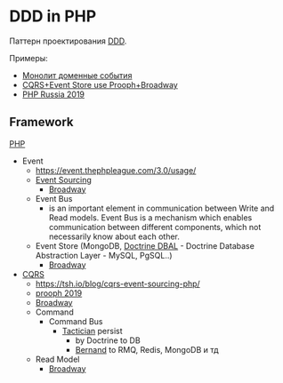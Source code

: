 # DDD in PHP

Паттерн проектирования [DDD](../../pattern/ddd.md).

Примеры:

- [Монолит доменные события](https://habr.com/ru/companies/ispring/articles/569648/)
- [CQRS+Event Store use Prooph+Broadway](https://tsh.io/blog/cqrs-event-sourcing-php/)
- [PHP Russia 2019](https://phprussia.ru/2019/abstracts/5137)


## Framework

[PHP](../../../technology/framework/php.md)

- Event
	- https://event.thephpleague.com/3.0/usage/
	- [Event Sourcing](../../pattern/event.sourcing.md)
		- [Broadway](https://broadway.github.io/broadway/)
	- Event Bus 
		- is an important element in communication between Write and Read models. Event Bus is a mechanism which enables communication between different components, which not necessarily know about each other. 		
	- Event Store (MongoDB, [Doctrine DBAL](https://www.doctrine-project.org/projects/doctrine-dbal/en/latest/reference/introduction.html#introduction) - Doctrine Database Abstraction Layer - MySQL, PgSQL..)
		- [Broadway](https://broadway.github.io/broadway/)
- [CQRS](../../pattern/pattern.cqrs.md)
	- https://tsh.io/blog/cqrs-event-sourcing-php/
	- [prooph 2019](https://getprooph.org/)
	- [Broadway](https://github.com/broadway/broadway)
	- Command
		- Command Bus
			- [Tactician](https://tactician.thephpleague.com/) persist 
				- by Doctrine to DB
				- [Bernand](https://bernardphp-com.readthedocs.io/projects/bernard/drivers.html) to RMQ, Redis, MongoDB и тд
	- Read Model
		- [Broadway](https://broadway.github.io/broadway/)

	